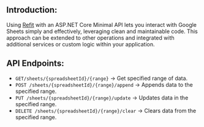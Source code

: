 ## Introduction:
Using [Refit](https://github.com/reactiveui/refit) with an ASP.NET Core Minimal API lets you interact with Google Sheets simply and effectively, leveraging clean and maintainable code. This approach can be extended to other operations and integrated with additional services or custom logic within your application.
## API Endpoints:
- ```GET/sheets/{spreadsheetId}/{range}``` -> Get specified range of data.
- ```POST /sheets/{spreadsheetId}/{range}/append``` -> Appends data to the specified range.
- ```PUT /sheets/{spreadsheetId}/{range}/update``` -> Updates data in the specified range.
- ```DELETE /sheets/{spreadsheetId}/{range}/clear``` -> Clears data from the specified range.
